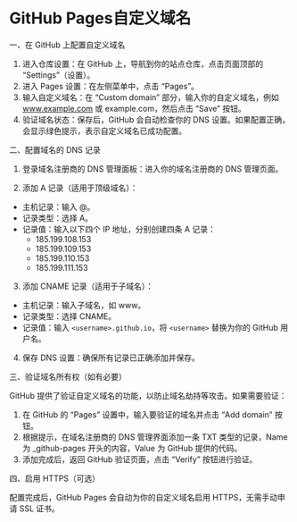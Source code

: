 # GitHub Pages自定义域名

一、在 GitHub 上配置自定义域名

1. 进入仓库设置：在 GitHub 上，导航到你的站点仓库，点击页面顶部的 “Settings”（设置）。
2. 进入 Pages 设置：在左侧菜单中，点击 “Pages”。
3. 输入自定义域名：在 “Custom domain” 部分，输入你的自定义域名，例如 www.example.com 或 example.com，然后点击 “Save” 按钮。
4. 验证域名状态：保存后，GitHub 会自动检查你的 DNS 设置。如果配置正确，会显示绿色提示，表示自定义域名已成功配置。

二、配置域名的 DNS 记录

1. 登录域名注册商的 DNS 管理面板：进入你的域名注册商的 DNS 管理页面。

2. 添加 A 记录（适用于顶级域名）：

- 主机记录：输入 @。
- 记录类型：选择 A。
- 记录值：输入以下四个 IP 地址，分别创建四条 A 记录：
  - 185.199.108.153
  - 185.199.109.153
  - 185.199.110.153
  - 185.199.111.153

3. 添加 CNAME 记录（适用于子域名）：

- 主机记录：输入子域名，如 www。
- 记录类型：选择 CNAME。
- 记录值：输入 `<username>.github.io`，将 `<username>` 替换为你的 GitHub 用户名。

4. 保存 DNS 设置：确保所有记录已正确添加并保存。

三、验证域名所有权（如有必要）

GitHub 提供了验证自定义域名的功能，以防止域名劫持等攻击。如果需要验证：

1. 在 GitHub 的 “Pages” 设置中，输入要验证的域名并点击 “Add domain” 按钮。
2. 根据提示，在域名注册商的 DNS 管理界面添加一条 TXT 类型的记录，Name 为 \_github-pages 开头的内容，Value 为 GitHub 提供的代码。
3. 添加完成后，返回 GitHub 验证页面，点击 “Verify” 按钮进行验证。

四、启用 HTTPS（可选）

配置完成后，GitHub Pages 会自动为你的自定义域名启用 HTTPS，无需手动申请 SSL 证书。

